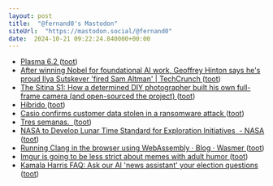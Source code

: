 ```yaml
---
layout: post
title:  "@fernand0's Mastodon"
siteUrl:  "https://mastodon.social/@fernand0"
date:  2024-10-21 09:22:24.840000+00:00
---
```

*  [Plasma 6.2 ](https://kde.org/announcements/plasma/6/6.2.0) ([toot](https://mastodon.social/@fernand0/113344678778549614))
*  [After winning Nobel for foundational AI work, Geoffrey Hinton says he's proud Ilya Sutskever 'fired Sam Altman' \| TechCrunch ](https://techcrunch.com/2024/10/09/after-winning-nobel-for-foundational-ai-work-geoffrey-hinton-says-hes-proud-ilya-sutskever-fired-sam-altman) ([toot](https://mastodon.social/@fernand0/113344493596478468))
*  [The Sitina S1: How a determined DIY photographer built his own full-frame camera (and open-sourced the project)  ](https://www.dpreview.com/articles/0535447263/the-sitina-s1-how-a-determined-diy-photographer-built-his-own-full-frame-camera) ([toot](https://mastodon.social/@fernand0/113343601767492323))
*  [Híbrido ](https://www.flickr.com/photos/fernand0/54050993137) ([toot](https://mastodon.social/@fernand0/113343596586740213))
*  [Casio confirms customer data stolen in a ransomware attack ](https://www.bleepingcomputer.com/news/security/casio-confirms-customer-data-stolen-in-a-ransomware-attack) ([toot](https://mastodon.social/@fernand0/113342808228518219))
*  [Tres semanas.  ](https://avecesunafoto.wordpress.com/2024/10/20/tres-semanas) ([toot](https://mastodon.social/@fernand0/113342781759107971))
*  [NASA to Develop Lunar Time Standard for Exploration Initiatives  - NASA ](https://www.nasa.gov/solar-system/moon/nasa-to-develop-lunar-time-standard-for-exploration-initiatives) ([toot](https://mastodon.social/@fernand0/113340824773987495))
*  [Running Clang in the browser using WebAssembly · Blog · Wasmer ](https://wasmer.io/posts/clang-in-browse) ([toot](https://mastodon.social/@fernand0/113340731836074113))
*  [Imgur is going to be less strict about memes with adult humor ](https://www.theverge.com/2024/10/11/24267304/imgur-less-strict-memes-adult-humor-content-moderation-matur) ([toot](https://mastodon.social/@fernand0/113340473817811075))
*  [Kamala Harris FAQ: Ask our AI &#39;news assistant&#39; your election questions  ](https://www.sfchronicle.com/projects/2024/kamala-harris-election-questions/) ([toot](https://mastodon.social/@fernand0/113340207858177147))
